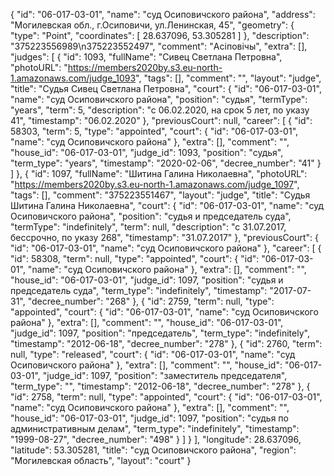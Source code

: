 {
    "id": "06-017-03-01",
    "name": "суд Осиповичского района",
    "address": "Могилевская обл., г.Осиповичи, ул.Ленинская, 45",
    "geometry": {
        "type": "Point",
        "coordinates": [
            28.637096,
            53.305281
        ]
    },
    "description": "375223556989\n375223552497",
    "comment": "Асіповічы",
    "extra": [],
    "judges": [
        {
            "id": 1093,
            "fullName": "Сивец Светлана Петровна",
            "photoURL": "https://members2020by.s3.eu-north-1.amazonaws.com/judge_1093",
            "tags": [],
            "comment": "",
            "layout": "judge",
            "title": "Судья Сивец Светлана Петровна",
            "court": {
                "id": "06-017-03-01",
                "name": "суд Осиповичского района",
                "position": "судья",
                "termType": "years",
                "term": 5,
                "description": "c 06.02.2020, на срок 5 лет, по указу 41",
                "timestamp": "06.02.2020"
            },
            "previousCourt": null,
            "career": [
                {
                    "id": 58303,
                    "term": 5,
                    "type": "appointed",
                    "court": {
                        "id": "06-017-03-01",
                        "name": "суд Осиповичского района"
                    },
                    "extra": [],
                    "comment": "",
                    "house_id": "06-017-03-01",
                    "judge_id": 1093,
                    "position": "судья",
                    "term_type": "years",
                    "timestamp": "2020-02-06",
                    "decree_number": "41"
                }
            ]
        },
        {
            "id": 1097,
            "fullName": "Шитина Галина Николаевна",
            "photoURL": "https://members2020by.s3.eu-north-1.amazonaws.com/judge_1097",
            "tags": [],
            "comment": "375223551467",
            "layout": "judge",
            "title": "Судья Шитина Галина Николаевна",
            "court": {
                "id": "06-017-03-01",
                "name": "суд Осиповичского района",
                "position": "судья и председатель суда",
                "termType": "indefinitely",
                "term": null,
                "description": "c 31.07.2017, бессрочно, по указу 268",
                "timestamp": "31.07.2017"
            },
            "previousCourt": {
                "id": "06-017-03-01",
                "name": "суд Осиповичского района"
            },
            "career": [
                {
                    "id": 58308,
                    "term": null,
                    "type": "appointed",
                    "court": {
                        "id": "06-017-03-01",
                        "name": "суд Осиповичского района"
                    },
                    "extra": [],
                    "comment": "",
                    "house_id": "06-017-03-01",
                    "judge_id": 1097,
                    "position": "судья и председатель суда",
                    "term_type": "indefinitely",
                    "timestamp": "2017-07-31",
                    "decree_number": "268"
                },
                {
                    "id": 2759,
                    "term": null,
                    "type": "appointed",
                    "court": {
                        "id": "06-017-03-01",
                        "name": "суд Осиповичского района"
                    },
                    "extra": [],
                    "comment": "",
                    "house_id": "06-017-03-01",
                    "judge_id": 1097,
                    "position": "председатель",
                    "term_type": "indefinitely",
                    "timestamp": "2012-06-18",
                    "decree_number": "278"
                },
                {
                    "id": 2760,
                    "term": null,
                    "type": "released",
                    "court": {
                        "id": "06-017-03-01",
                        "name": "суд Осиповичского района"
                    },
                    "extra": [],
                    "comment": "",
                    "house_id": "06-017-03-01",
                    "judge_id": 1097,
                    "position": "заместитель председателя",
                    "term_type": "",
                    "timestamp": "2012-06-18",
                    "decree_number": "278"
                },
                {
                    "id": 2758,
                    "term": null,
                    "type": "appointed",
                    "court": {
                        "id": "06-017-03-01",
                        "name": "суд Осиповичского района"
                    },
                    "extra": [],
                    "comment": "",
                    "house_id": "06-017-03-01",
                    "judge_id": 1097,
                    "position": "судья по административным делам",
                    "term_type": "indefinitely",
                    "timestamp": "1999-08-27",
                    "decree_number": "498"
                }
            ]
        }
    ],
    "longitude": 28.637096,
    "latitude": 53.305281,
    "title": "суд Осиповичского района",
    "region": "Могилевская область",
    "layout": "court"
}
